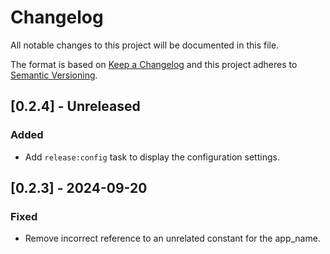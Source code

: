 # Changelog

All notable changes to this project will be documented in this file.

The format is based on [Keep a Changelog](http://keepachangelog.com/)
and this project adheres to [Semantic Versioning](http://semver.org/).

## [0.2.4] - Unreleased

### Added

- Add `release:config` task to display the configuration settings.

## [0.2.3] - 2024-09-20

### Fixed

- Remove incorrect reference to an unrelated constant for the app_name.

